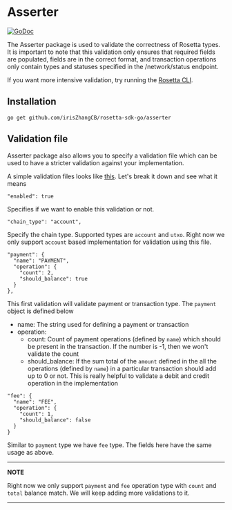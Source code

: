 # Asserter

[![GoDoc](https://img.shields.io/badge/go.dev-reference-007d9c?logo=go&logoColor=white&style=shield)](https://pkg.go.dev/github.com/irisZhangCB/rosetta-sdk-go/asserter?tab=doc)

The Asserter package is used to validate the correctness of Rosetta types. It is
important to note that this validation only ensures that required fields are
populated, fields are in the correct format, and transaction operations only
contain types and statuses specified in the /network/status endpoint.

If you want more intensive validation, try running the
[Rosetta CLI](https://github.com/coinbase/rosetta-cli).

## Installation

```shell
go get github.com/irisZhangCB/rosetta-sdk-go/asserter
```

## Validation file
Asserter package also allows you to specify a validation file which can be used to have a
stricter validation against your implementation.

A simple validation files looks like [this](./data/validation_fee_and_payment_balanced.json).
Let's break it down and see what it means

```
"enabled": true
```
Specifies if we want to enable this validation or not.

```
"chain_type": "account",
```
Specify the chain type. Supported types are `account` and `utxo`. Right now we only support `account` based implementation for validation using this file.

```
"payment": {
  "name": "PAYMENT",
  "operation": {
    "count": 2,
    "should_balance": true
  }
},
```

This first validation will validate payment or transaction type. The `payment` object is defined below

* name: The string used for defining a payment or transaction
* operation:
    * count: Count of payment operations (defined by `name`) which should be present in the transaction. If the number is -1, then we won't validate the count
    * should_balance: If the sum total of the `amount` defined in the all the operations (defined by `name`) in a particular transaction should add up to 0 or not. This is really helpful to validate a debit and credit operation in the implementation

```
"fee": {
  "name": "FEE",
  "operation": {
    "count": 1,
    "should_balance": false
  }
}
```
Similar to `payment` type we have `fee` type. The fields here have the same usage as above.

---
**NOTE**

Right now we only support `payment` and `fee` operation type with `count` and `total` balance match. We will keep adding more validations to it.

--- 